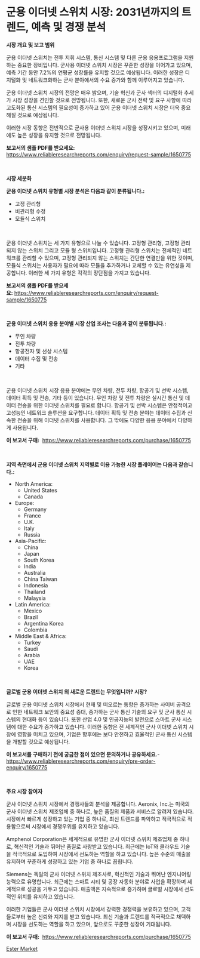 <p><h1>군용 이더넷 스위치 시장: 2031년까지의 트렌드, 예측 및 경쟁 분석</h1></p><p><strong>시장 개요 및 보고 범위</strong></p>
<p><p>군용 이더넷 스위치는 전투 지휘 시스템, 통신 시스템 및 다른 군용 응용프로그램을 지원하는 중요한 장비입니다. 군사용 이더넷 스위치 시장은 꾸준한 성장을 이어가고 있으며, 예측 기간 동안 7.2%의 연평균 성장률을 유지할 것으로 예상됩니다. 이러한 성장은 디지털화 및 네트워크화하는 군사 분야에서의 수요 증가와 함께 이루어지고 있습니다.</p><p>군용 이더넷 스위치 시장의 전망은 매우 밝으며, 기술 혁신과 군사 섹터의 디지털화 추세가 시장 성장을 견인할 것으로 전망됩니다. 또한, 새로운 군사 전략 및 요구 사항에 따라 고도화된 통신 시스템의 필요성이 증가하고 있어 군용 이더넷 스위치 시장은 더욱 중요해질 것으로 예상됩니다.</p><p>이러한 시장 동향은 전반적으로 군사용 이더넷 스위치 시장을 성장시키고 있으며, 미래에도 높은 성장을 유지할 것으로 전망됩니다.</p></p>
<p><strong>보고서의 샘플 PDF를 받으세요:</strong> <a href="https://www.reliableresearchreports.com/enquiry/request-sample/1650775">https://www.reliableresearchreports.com/enquiry/request-sample/1650775</a></p>
<p>&nbsp;</p>
<p><strong>시장 세분화</strong></p>
<p><strong>군용 이더넷 스위치 유형별 시장 분석은 다음과 같이 분류됩니다.:</strong></p>
<p><ul><li>고정 관리형</li><li>비관리형 수정</li><li>모듈식 스위치</li></ul></p>
<p>&nbsp;</p>
<p><p>군용 이더넷 스위치는 세 가지 유형으로 나눌 수 있습니다. 고정형 관리형, 고정형 관리되지 않는 스위치 그리고 모듈 형 스위치입니다. 고정형 관리형 스위치는 전체적인 네트워크를 관리할 수 있으며, 고정형 관리되지 않는 스위치는 간단한 연결만을 위한 것이며, 모듈식 스위치는 사용자가 필요에 따라 모듈을 추가하거나 교체할 수 있는 유연성을 제공합니다. 이러한 세 가지 유형은 각각의 장단점을 가지고 있습니다.</p></p>
<p><strong>보고서의 샘플 PDF를 받으세요:</strong>&nbsp;<a href="https://www.reliableresearchreports.com/enquiry/request-sample/1650775">https://www.reliableresearchreports.com/enquiry/request-sample/1650775</a></p>
<p>&nbsp;</p>
<p><strong> 군용 이더넷 스위치 응용 분야별 시장 산업 조사는 다음과 같이 분류됩니다.:</strong></p>
<p><ul><li>무인 차량</li><li>전투 차량</li><li>항공전자 및 선상 시스템</li><li>데이터 수집 및 전송</li><li>기타</li></ul></p>
<p>&nbsp;</p>
<p><p>군용 이더넷 스위치 시장 응용 분야에는 무인 차량, 전투 차량, 항공기 및 선박 시스템, 데이터 획득 및 전송, 기타 등이 있습니다. 무인 차량 및 전투 차량은 실시간 통신 및 데이터 전송을 위한 이더넷 스위치를 필요로 합니다. 항공기 및 선박 시스템은 안정적이고 고성능인 네트워크 솔루션을 요구합니다. 데이터 획득 및 전송 분야는 데이터 수집과 신속한 전송을 위해 이더넷 스위치를 사용합니다. 그 밖에도 다양한 응용 분야에서 다양하게 사용됩니다.</p></p>
<p><strong>이 보고서 구매:</strong>&nbsp; <a href="https://www.reliableresearchreports.com/purchase/1650775">https://www.reliableresearchreports.com/purchase/1650775</a></p>
<p>&nbsp;</p>
<p><strong>지역 측면에서 군용 이더넷 스위치 지역별로 이용 가능한 시장 플레이어는 다음과 같습니다.:</strong></p>
<p><ul>
    <li>
        North America:
        <ul>
            <li>United States</li>
            <li>Canada</li>
        </ul>
    </li>
    <li>
        Europe:
        <ul>
            <li>Germany</li>
            <li>France</li>
            <li>U.K.</li>
            <li>Italy</li>
            <li>Russia</li>
        </ul>
    </li>
    <li>
        Asia-Pacific:
        <ul>
            <li>China</li>
            <li>Japan</li>
            <li>South Korea</li>
            <li>India</li>
            <li>Australia</li>
            <li>China Taiwan</li>
            <li>Indonesia</li>
            <li>Thailand</li>
            <li>Malaysia</li>
        </ul>
    </li>
    <li>
        Latin America:
        <ul>
            <li>Mexico</li>
            <li>Brazil</li>
            <li>Argentina Korea</li>
            <li>Colombia</li>
        </ul>
    </li>
    <li>
        Middle East & Africa:
        <ul>
            <li>Turkey</li>
            <li>Saudi</li>
            <li>Arabia</li>
            <li>UAE</li>
            <li>Korea</li>
        </ul>
    </li>
    </ul></p>
<p>&nbsp;</p>
<p><strong>글로벌 군용 이더넷 스위치 의 새로운 트렌드는 무엇입니까? 시장?</strong></p>
<p><p>글로벌 군용 이더넷 스위치 시장에서 현재 및 떠오르는 동향은 증가하는 사이버 공격으로 인한 네트워크 보안의 중요성 증대, 증가하는 군사 통신 기술의 요구 및 군사 통신 시스템의 현대화 등이 있습니다. 또한 산업 4.0 및 인공지능의 발전으로 스마트 군사 시스템에 대한 수요가 증가하고 있습니다. 이러한 동향은 전 세계적인 군사 이더넷 스위치 시장에 영향을 미치고 있으며, 기업은 향후에는 보다 안전하고 효율적인 군사 통신 시스템을 개발할 것으로 예상됩니다.</p></p>
<p><strong>이 보고서를 구매하기 전에 궁금한 점이 있으면 문의하거나 공유하세요.</strong>- <a href="https://www.reliableresearchreports.com/enquiry/pre-order-enquiry/1650775">https://www.reliableresearchreports.com/enquiry/pre-order-enquiry/1650775</a></p>
<p>&nbsp;</p>
<p><strong>주요 시장 참여자</strong></p>
<p><p>군사 이더넷 스위치 시장에서 경쟁사들의 분석을 제공합니다. Aeronix, Inc.는 미국의 군사 이더넷 스위치 제조업체 중 하나로, 높은 품질의 제품과 서비스로 알려져 있습니다. 시장에서 빠르게 성장하고 있는 기업 중 하나로, 최신 트렌드를 파악하고 적극적으로 적용함으로써 시장에서 경쟁우위를 유지하고 있습니다.</p><p>Amphenol Corporation은 세계적으로 유명한 군사 이더넷 스위치 제조업체 중 하나로, 혁신적인 기술과 뛰어난 품질로 사랑받고 있습니다. 최근에는 IoT와 클라우드 기술을 적극적으로 도입하여 시장에서 선도하는 역할을 하고 있습니다. 높은 수준의 매출을 유지하며 꾸준하게 성장하고 있는 기업 중 하나로 꼽힙니다.</p><p>Siemens는 독일의 군사 이더넷 스위치 제조사로, 혁신적인 기술과 뛰어난 엔지니어링 능력으로 유명합니다. 최근에는 스마트 시티 및 공장 자동화 분야로 사업을 확장하며 세계적으로 성공을 거두고 있습니다. 매출액은 지속적으로 증가하며 글로벌 시장에서 선도적인 위치를 유지하고 있습니다.</p><p>이러한 기업들은 군사 이더넷 스위치 시장에서 강력한 경쟁력을 보유하고 있으며, 고객들로부터 높은 신뢰와 지지를 받고 있습니다. 최신 기술과 트렌드를 적극적으로 채택하며 시장을 선도하는 역할을 하고 있으며, 앞으로도 꾸준한 성장이 기대됩니다.</p></p>
<p><strong>이 보고서 구매:</strong>&nbsp;&nbsp;<a href="https://www.reliableresearchreports.com/purchase/1650775">https://www.reliableresearchreports.com/purchase/1650775</a></p>
<p><p><a href="https://meowing-lemming-dd3.notion.site/Ester-Market-Size-Global-Industry-Overview-Market-Segmentation-and-Forecast-2024-to-2031-03abb5e306c44136a2b5f30dfb07dd4e">Ester Market</a></p></p>
